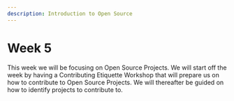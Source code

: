 ```yaml
---
description: Introduction to Open Source
---
```


# Week 5

This week we will be focusing on Open Source Projects. We will start off the week by having a Contributing Etiquette Workshop that will prepare us on how to contribute to Open Source Projects. We will thereafter be guided on how to identify projects to contribute to.
